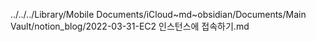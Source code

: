 ../../../Library/Mobile Documents/iCloud~md~obsidian/Documents/Main Vault/notion_blog/2022-03-31-EC2 인스턴스에 접속하기.md